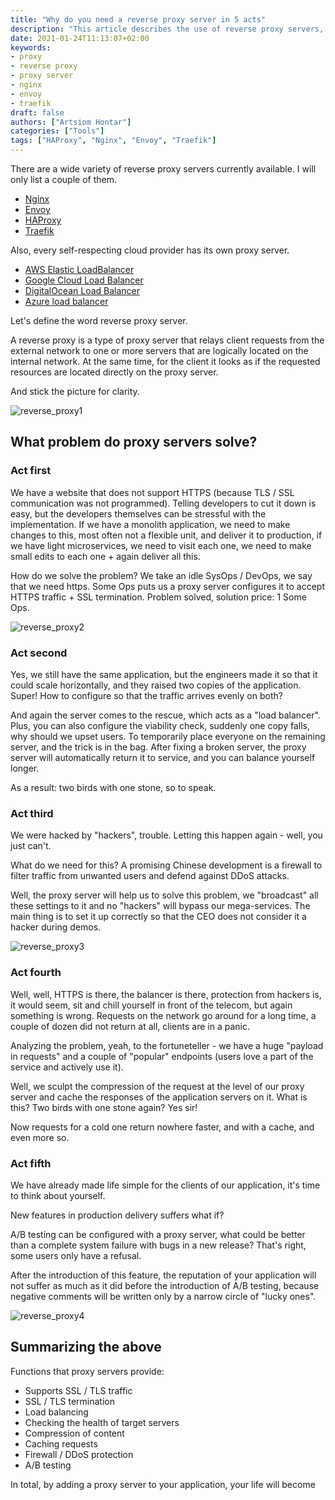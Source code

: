 ```yaml
---
title: "Why do you need a reverse proxy server in 5 acts"
description: "This article describes the use of reverse proxy servers, which are a type of proxy server that relays client requests from the external network to one or more servers located on the internal network. The article explains how reverse proxy servers can be used to solve a variety of problems, including adding HTTPS support to a website, load balancing between multiple servers, protecting against hacking and DDoS attacks, optimizing network performance through request compression and caching, and conducting A/B testing. The article mentions several specific reverse proxy servers, including Nginx, Envoy, HAProxy, and Traefik, as well as cloud provider-specific proxy servers such as AWS Elastic LoadBalancer, Google Cloud Load Balancer, DigitalOcean Load Balancer, and Azure Load Balancer. The article includes illustrations to help clarify the concepts being discussed."
date: 2021-01-24T11:13:07+02:00
keywords:
- proxy
- reverse proxy
- proxy server
- nginx
- envoy
- traefik
draft: false
authors: ["Artsiom Hontar"]
categories: ["Tools"]
tags: ["HAProxy", "Nginx", "Envoy", "Traefik"]
---
```


There are a wide variety of reverse proxy servers currently available. I will only list a couple of them.

- [Nginx](https://www.nginx.com/)
- [Envoy](https://www.envoyproxy.io/)
- [HAProxy](http://www.haproxy.org/)
- [Traefik](https://traefik.io/)

Also, every self-respecting cloud provider has its own proxy server.

- [AWS Elastic LoadBalancer](https://aws.amazon.com/ru/elasticloadbalancing/)
- [Google Cloud Load Balancer](https://cloud.google.com/load-balancing)
- [DigitalOcean Load Balancer](https://www.digitalocean.com/products/load-balancer)
- [Azure load balancer](https://azure.microsoft.com/en-us/products/load-balancer/)

Let's define the word reverse proxy server.

A reverse proxy is a type of proxy server that relays client requests from the external network to one or more servers that are logically located on the internal network. At the same time, for the client it looks as if the requested resources are located directly on the proxy server.

And stick the picture for clarity.

![reverse_proxy1](/posts/tools/reverse_proxy1.svg#center)

## What problem do proxy servers solve?

### Act first

We have a website that does not support HTTPS (because TLS / SSL communication was not programmed). Telling developers to cut it down is easy, but the developers themselves can be stressful with the implementation. If we have a monolith application, we need to make changes to this, most often not a flexible unit, and deliver it to production, if we have light microservices, we need to visit each one, we need to make small edits to each one + again deliver all this.

How do we solve the problem? We take an idle SysOps / DevOps, we say that we need https. Some Ops puts us a proxy server configures it to accept HTTPS traffic + SSL termination. Problem solved, solution price: 1 Some Ops.

![reverse_proxy2](/posts/tools/reverse_proxy2.svg#center)

### Act second

Yes, we still have the same application, but the engineers made it so that it could scale horizontally, and they raised two copies of the application. Super! How to configure so that the traffic arrives evenly on both?

And again the server comes to the rescue, which acts as a "load balancer". Plus, you can also configure the viability check, suddenly one copy falls, why should we upset users. To temporarily place everyone on the remaining server, and the trick is in the bag. After fixing a broken server, the proxy server will automatically return it to service, and you can balance yourself longer.

As a result: two birds with one stone, so to speak.

### Act third

We were hacked by "hackers", trouble. Letting this happen again - well, you just can't.

What do we need for this? A promising Chinese development is a firewall to filter traffic from unwanted users and defend against DDoS attacks.

Well, the proxy server will help us to solve this problem, we "broadcast" all these settings to it and no "hackers" will bypass our mega-services. The main thing is to set it up correctly so that the CEO does not consider it a hacker during demos.

![reverse_proxy3](/posts/tools/reverse_proxy3.svg#center)

### Act fourth

Well, well, HTTPS is there, the balancer is there, protection from hackers is, it would seem, sit and chill yourself in front of the telecom, but again something is wrong. Requests on the network go around for a long time, a couple of dozen did not return at all, clients are in a panic.

Analyzing the problem, yeah, to the fortuneteller - we have a huge "payload in requests" and a couple of "popular" endpoints (users love a part of the service and actively use it).

Well, we sculpt the compression of the request at the level of our proxy server and cache the responses of the application servers on it. What is this? Two birds with one stone again? Yes sir!

Now requests for a cold one return nowhere faster, and with a cache, and even more so.

### Act fifth

We have already made life simple for the clients of our application, it's time to think about yourself.

New features in production delivery suffers what if?

A/B testing can be configured with a proxy server, what could be better than a complete system failure with bugs in a new release? That's right, some users only have a refusal.

After the introduction of this feature, the reputation of your application will not suffer as much as it did before the introduction of A/B testing, because negative comments will be written only by a narrow circle of "lucky ones".

![reverse_proxy4](/posts/tools/reverse_proxy4.svg#center)

## Summarizing the above

Functions that proxy servers provide:

- Supports SSL / TLS traffic
- SSL / TLS termination
- Load balancing
- Checking the health of target servers
- Compression of content
- Caching requests
- Firewall / DDoS protection
- A/B testing

In total, by adding a proxy server to your application, your life will become 